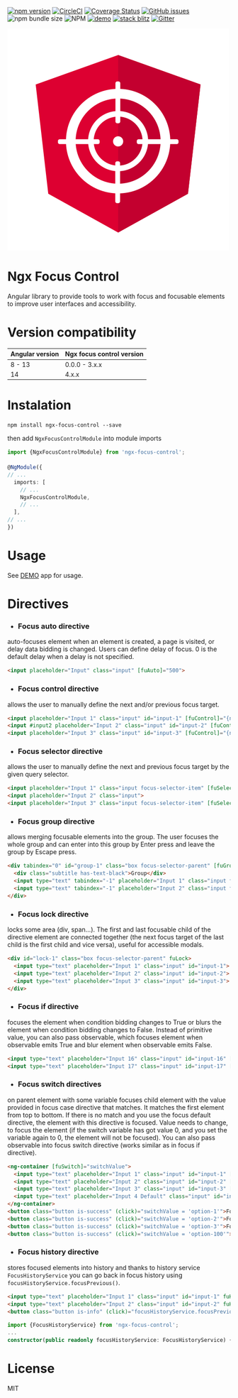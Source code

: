 [![npm version](https://badge.fury.io/js/ngx-focus-control.svg)](https://badge.fury.io/js/ngx-focus-control)
[![CircleCI](https://circleci.com/gh/Raiper34/ngx-focus-control.svg?style=shield)](https://circleci.com/gh/Raiper34/ngx-focus-control)
[![Coverage Status](https://coveralls.io/repos/github/Raiper34/ngx-focus-control/badge.svg?branch=main)](https://coveralls.io/github/Raiper34/ngx-focus-control?branch=main)
[![GitHub issues](https://img.shields.io/github/issues/Raiper34/ngx-focus-control)](https://github.com/Raiper34/ngx-focus-control/issues)
![npm bundle size](https://img.shields.io/bundlephobia/min/ngx-focus-control)
![NPM](https://img.shields.io/npm/l/ngx-focus-control)
[![demo](https://badgen.net/badge/demo/online/orange)](https://ngx-focus-control.netlify.app/)
[![stack blitz](https://badgen.net/badge/stackblitz/online/orange)](https://stackblitz.com/edit/angular-ivy-nsumon)
[![Gitter](https://img.shields.io/gitter/room/raiper34/ngx-focus-control)](https://gitter.im/ngx-focus-control/community?source=orgpage)

![ngc focus control logo](logo.svg)
# Ngx Focus Control
Angular library to provide tools to work with focus and focusable elements to improve user interfaces and accessibility.

# Version compatibility
| Angular version | Ngx focus control version |
|-----------------|---------------------------|
| 8 - 13          | 0.0.0 - 3.x.x             |
| 14              | 4.x.x                     |

# Instalation

`npm install ngx-focus-control --save`

then add `NgxFocusControlModule` into module imports
```typescript
import {NgxFocusControlModule} from 'ngx-focus-control';

@NgModule({
// ...
  imports: [
    // ...
    NgxFocusControlModule,
    // ...
  ],
// ...
})
```

# Usage
See [DEMO](https://ngx-focus-control.netlify.app/) app for usage.

# Directives
- ### Focus auto directive
auto-focuses element when an element is created, a page is visited, or delay data bidding is changed. Users can define delay of focus. 0 is the default delay when a delay is not specified.
```html
<input placeholder="Input" class="input" [fuAuto]="500">
```
- ### Focus control directive
allows the user to manually define the next and/or previous focus target.
```html
<input placeholder="Input 1" class="input" id="input-1" [fuControl]="{next: '#input-3', previous: input2}">
<input #input2 placeholder="Input 2" class="input" id="input-2" [fuControl]="{next: '#input-1', previous: '#input-3'}">
<input placeholder="Input 3" class="input" id="input-3" [fuControl]="{next: input2, previous: '#input-1'}">
```
- ### Focus selector directive
allows the user to manually define the next and previous focus target by the given query selector.
```html
<input placeholder="Input 1" class="input focus-selector-item" [fuSelector]="'.focus-selector-item'">
<input placeholder="Input 2" class="input">
<input placeholder="Input 3" class="input focus-selector-item" [fuSelector]="'.focus-selector-item'">
```
- ### Focus group directive
allows merging focusable elements into the group. The user focuses the whole group and can enter into this group by Enter press and leave the group by Escape press.
```html
<div tabindex="0" id="group-1" class="box focus-selector-parent" [fuGroup]="{selector: '.focus-group-item'}">
  <div class="subtitle has-text-black">Group</div>
  <input type="text" tabindex="-1" placeholder="Input 1" class="input focus-group-item" id="input-1">
  <input type="text" tabindex="-1" placeholder="Input 2" class="input focus-group-item" id="input-2">
</div>
```
- ### Focus lock directive
locks some area (div, span...). The first and last focusable child of the directive element are connected together (the next focus target of the last child is the first child and vice versa), useful for accessible modals.
```html
<div id="lock-1" class="box focus-selector-parent" fuLock>
  <input type="text" placeholder="Input 1" class="input" id="input-1">
  <input type="text" placeholder="Input 2" class="input" id="input-2">
  <input type="text" placeholder="Input 3" class="input" id="input-3">
</div>
```
- ### Focus if directive
focuses the element when condition bidding changes to True or blurs the element when condition bidding changes to False. Instead of primitive value, you can also pass observable, which focuses element when observable emits True and blur element when observable emits False.
```html
<input type="text" placeholder="Input 16" class="input" id="input-16" [fuIf]="condition">
<input type="text" placeholder="Input 17" class="input" id="input-17" [fuIf]="observable$">
```
- ### Focus switch directives
on parent element with some variable focuses child element with the value provided in focus case directive that matches. It matches the first element from top to bottom. If there is no match and you use the focus default directive, the element with this directive is focused. Value needs to change, to focus the element (if the switch variable has got value 0, and you set the variable again to 0, the element will not be focused). You can also pass observable into focus switch directive (works similar as in focus if directive).
```html
<ng-container [fuSwitch]="switchValue">
  <input type="text" placeholder="Input 1" class="input" id="input-1" [fuCase]="'option-1'">
  <input type="text" placeholder="Input 2" class="input" id="input-2" [fuCase]="'option-2'">
  <input type="text" placeholder="Input 3" class="input" id="input-3" [fuCase]="'option-3'">
  <input type="text" placeholder="Input 4 Default" class="input" id="input-4" fuDefault>
</ng-container>
<button class="button is-success" (click)="switchValue = 'option-1'">Focus Input 1</button>
<button class="button is-success" (click)="switchValue = 'option-2'">Focus Input 2</button>
<button class="button is-success" (click)="switchValue = 'option-3'">Focus Input 3</button>
<button class="button is-success" (click)="switchValue = 'option-100'">Switch to non-existing value</button>
```
- ### Focus history directive
stores focused elements into history and thanks to history service `FocusHistoryService` you can go back in focus history using `focusHistoryService.focusPrevious()`.
```html
<input type="text" placeholder="Input 1" class="input" id="input-1" fuHistory>
<input type="text" placeholder="Input 2" class="input" id="input-2" fuHistory>
<button class="button is-info" (click)="focusHistoryService.focusPrevious()">Focus previous</button>
```
```ts
import {FocusHistoryService} from 'ngx-focus-control';
...
constructor(public readonly focusHistoryService: FocusHistoryService) { }
```

# License
MIT
